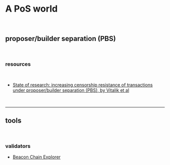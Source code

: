 # A PoS world

<br>


## proposer/builder separation (PBS)

<br>


### resources

<br>

* [State of research: increasing censorship resistance of transactions under proposer/builder separation (PBS), by Vitalik et al](https://notes.ethereum.org/@vbuterin/pbs_censorship_resistance)


<br>

---

## tools 

<br>


### validators

* [Beacon Chain Explorer](https://prater.beaconcha.in/)

